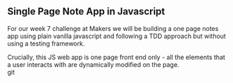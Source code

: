 ## Single Page Note App in Javascript

For our week 7 challenge at Makers we will be building a one page notes app using plain vanilla javascript and following a TDD approach but without using a testing framework.

Crucially, this JS web app is one page front end only - all the elements that a user interacts with are dynamically modified on the page.  
git 
